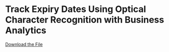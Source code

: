 ﻿# Track Expiry Dates Using Optical Character Recognition with Business Analytics

[Download the File](https://drive.google.com/file/d/1Gfqp7zMf8VB2UplqkCWyFvBmFcI1FEps/view?usp=sharing)
